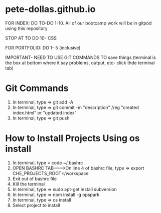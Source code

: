 # pete-dollas.github.io


FOR INDEX:
DO TO-DO 1-10.
All of our bootcamp work will be in gitpod using this repository

STOP AT TO DO 10- CSS

FOR PORTFOLIO:
DO 1- 5 (inclusive)


IMPORTANT- NEED TO USE GIT COMMANDS TO save things (terminal is the box at bottom where it say problems, output, etc- click thde terminal tab)
# Git Commands
1) In terminal, type => git add -A
2) In terminal, type => git commit -m "description" //eg "created index.html" or "updated index"
3) In terminal, type => git push

# How to Install Projects Using os install
1) In terminal, type = code ~/.bashrc
2) OPEN BASHRC TAB--->On line 4 of bashrc file, type => export CHE_PROJECTS_ROOT=/workspace
3) Exit out of bashrc file
4) Kill the terminal
5) In terminal, type => sudo apt-get install subversion
6) In terminal, type => npm install -g opspark
7) In terminal, type => os install
8) Select project to install